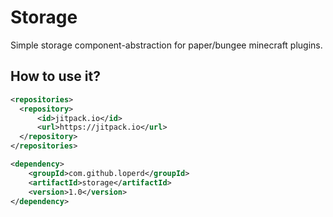 # Storage
Simple storage component-abstraction for paper/bungee minecraft plugins.

## How to use it?

```xml
<repositories>
  <repository>
      <id>jitpack.io</id>
      <url>https://jitpack.io</url>
  </repository>
</repositories>
```

```xml
<dependency>
    <groupId>com.github.loperd</groupId>
    <artifactId>storage</artifactId>
    <version>1.0</version>
</dependency>
```
